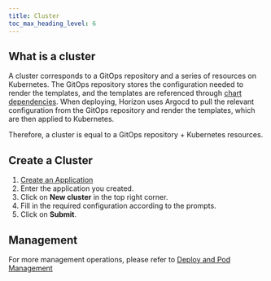```yaml
---
title: Cluster
toc_max_heading_level: 6
---
```


## What is a cluster

A cluster corresponds to a GitOps repository and a series of resources on Kubernetes. The GitOps repository stores the configuration needed to render the templates, and the templates are referenced through [chart dependencies](https://helm.sh/docs/helm/helm_dependency/). When deploying, Horizon uses Argocd to pull the relevant configuration from the GitOps repository and render the templates, which are then applied to Kubernetes.

Therefore, a cluster is equal to a GitOps repository + Kubernetes resources.

## Create a Cluster

1. [Create an Application](/docs/user-guide/common-user/application#create-an-application)
2. Enter the application you created.
3. Click on **New cluster** in the top right corner.
4. Fill in the required configuration according to the prompts.
5. Click on **Submit**.

## Management

For more management operations, please refer to [Deploy and Pod Management](/docs/user-guide/common-user/deploy-and-pod-management)
